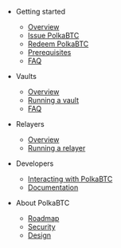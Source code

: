 <!-- docs/_sidebar.md -->

* Getting started

  * [Overview](start/overview.md)
  * [Issue PolkaBTC](start/issue.md)
  * [Redeem PolkaBTC](start/redeem.md)
  * [Prerequisites](start/prereq.md)
  * [FAQ](start/faq.md)

* Vaults

  * [Overview](vault/overview.md)
  * [Running a vault](vault/guide.md)
  * [FAQ](vault/faq.md)

* Relayers

  * [Overview](relayer/overview.md)
  * [Running a relayer](relayer/guide.md)

* Developers

  * [Interacting with PolkaBTC](developers/integration.md)
  * [Documentation](developers/documentation.md)

* About PolkaBTC

  * [Roadmap](about/roadmap.md)
  * [Security](about/security.md)
  * [Design](about/design.md)
